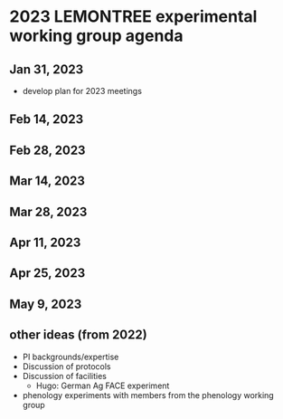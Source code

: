 # 2023 LEMONTREE experimental working group agenda

## Jan 31, 2023
- develop plan for 2023 meetings

## Feb 14, 2023

## Feb 28, 2023

## Mar 14, 2023

## Mar 28, 2023

## Apr 11, 2023

## Apr 25, 2023

## May 9, 2023

## other ideas (from 2022)
- PI backgrounds/expertise
- Discussion of protocols
- Discussion of facilities
	- Hugo: German Ag FACE experiment
- phenology experiments with members from the phenology working group
